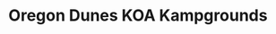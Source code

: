 ---
photo_name: /img/KOA-Caboose.jpg
photo_alt: Oregon Dunes KOA Kampground in North Bend, OR
title: Oregon Dunes KOA Kampgrounds
property_name: Oregon Dunes KOA Kampgrounds
property_category: '2'
address:
  street: 68632 Highway 101
  street2: 
  city: North Bend
  state: OR
  zip: '97459'
phone_toll_free: 800-KOA-4236
phone_local: 541-756-4851
units: '82'
cost: '1'
property_description: >-
  Site for RV’s of any size. Tent sites, cabins and a vintage caboose! ATV access to dunes, drinking water, convenience store, playground, common cooking area, fire pits, herb gardens. Fifty Amp Full Hookups, Pets OK, High Speed Internet Access.
website: 'https://koa.com/campgrounds/oregon-dunes/'
amenityList: 
  - amenitySelect: '5'
  - amenitySelect: '6'
  - amenitySelect: '9'
---